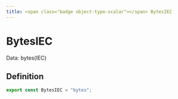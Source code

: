 ```yaml
---
title: <span class="badge object-type-scalar"></span> BytesIEC
---
```

# <span class="badge object-type-scalar"></span> BytesIEC

Data: bytes(IEC)

## Definition

```typescript
export const BytesIEC = "bytes";

```
